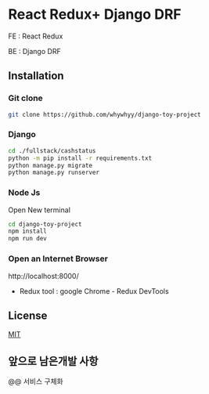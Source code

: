 # React Redux+ Django DRF

FE : React Redux  

BE : Django DRF 
  

## Installation

### Git clone
```bash
git clone https://github.com/whywhyy/django-toy-project
```

### Django
```bash
cd ./fullstack/cashstatus
python -m pip install -r requirements.txt
python manage.py migrate
python manage.py runserver
```


### Node Js 
Open New terminal

```bash
cd django-toy-project
npm install
npm run dev
```


### Open an Internet Browser
http://localhost:8000/
 
- Redux tool : google Chrome - Redux DevTools

## License
[MIT](https://choosealicense.com/licenses/mit/)



## 앞으로 남은개발 사항
@@ 서비스 구체화 